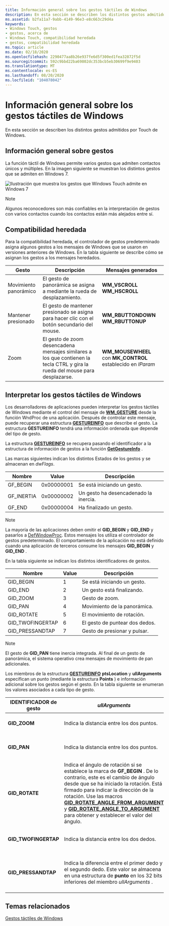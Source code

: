 ```yaml
---
title: Información general sobre los gestos táctiles de Windows
description: En esta sección se describen los distintos gestos admitidos por Touch de Windows.
ms.assetid: b2fa11a7-9abb-4149-96e3-e8c663c29d4a
keywords:
- Windows Touch, gestos
- gestos, acerca de
- Windows Touch, compatibilidad heredada
- gestos, compatibilidad heredada
ms.topic: article
ms.date: 02/18/2020
ms.openlocfilehash: 2290477aa8b26e937fe6d5f300ed1fea32872f5d
ms.sourcegitcommit: 592c9bbd22ba69802dc353bcb5eb30699f9e9403
ms.translationtype: MT
ms.contentlocale: es-ES
ms.lasthandoff: 08/20/2020
ms.locfileid: "104078042"
---
```

# <a name="windows-touch-gestures-overview"></a>Información general sobre los gestos táctiles de Windows

En esta sección se describen los distintos gestos admitidos por Touch de Windows.

## <a name="gestures-overview"></a>Información general sobre gestos

La función táctil de Windows permite varios gestos que admiten contactos únicos y múltiples. En la imagen siguiente se muestran los distintos gestos que se admiten en Windows 7.

![Ilustración que muestra los gestos que Windows Touch admite en Windows 7](images/gestures.png)

> [!Note]  
> Algunos reconocedores son más confiables en la interpretación de gestos con varios contactos cuando los contactos están más alejados entre sí.

## <a name="legacy-support"></a>Compatibilidad heredada

Para la compatibilidad heredada, el controlador de gestos predeterminado asigna algunos gestos a los mensajes de Windows que se usaron en versiones anteriores de Windows. En la tabla siguiente se describe cómo se asignan los gestos a los mensajes heredados.

| Gesto        | Descripción  | Mensajes generados              |
|----------------|----------------------------------------------------------------------------------------------------------------------|-------------------------------------------------------------|
| Movimiento panorámico            | El gesto de panorámica se asigna a mediante la rueda de desplazamiento.                  | **WM_VSCROLL**<br/> **WM_HSCROLL**<br/>       |
| Mantener presionado | El gesto de mantener presionado se asigna para hacer clic con el botón secundario del mouse.     | **WM_RBUTTONDOWN**<br/> **WM_RBUTTONUP**<br/> |
| Zoom           | El gesto de zoom desencadena mensajes similares a los que contienen la tecla CTRL y gira la rueda del mouse para desplazarse. | **WM_MOUSEWHEEL** con **MK_CONTROL** establecido en *lParam* |

## <a name="interpreting-windows-touch-gestures"></a>Interpretar los gestos táctiles de Windows

Los desarrolladores de aplicaciones pueden interpretar los gestos táctiles de Windows mediante el control del mensaje de [**WM_GESTURE**](wm-gesture.md) desde la función WndProc de una aplicación. Después de controlar este mensaje, puede recuperar una estructura [**GESTUREINFO**](/windows/win32/api/winuser/ns-winuser-gestureinfo) que describe el gesto. La estructura **GESTUREINFO** tendrá una información ordenada que depende del tipo de gesto.

La estructura [**GESTUREINFO**](/windows/win32/api/winuser/ns-winuser-gestureinfo) se recupera pasando el identificador a la estructura de información de gestos a la función [**GetGestureInfo**](/windows/desktop/api/winuser/nf-winuser-getgestureinfo) .

Las marcas siguientes indican los distintos Estados de los gestos y se almacenan en *dwFlags*. 

| Nombre        | Value      | Descripción                      |
|-------------|------------|----------------------------------|
| GF_BEGIN   | 0x00000001 | Se está iniciando un gesto.           |
| GF_INERTIA | 0x00000002 | Un gesto ha desencadenado la inercia. |
| GF_END     | 0x00000004 | Ha finalizado un gesto.          |

> [!Note]  
> La mayoría de las aplicaciones deben omitir el **GID_BEGIN** y **GID_END** y pasarlos a [DefWindowProc](/windows/win32/api/winuser/nf-winuser-defwindowproca). Estos mensajes los utiliza el controlador de gestos predeterminado. El comportamiento de la aplicación no está definido cuando una aplicación de terceros consume los mensajes **GID_BEGIN** y **GID_END** .

En la tabla siguiente se indican los distintos identificadores de gestos. 

| Nombre              | Value | Descripción                 |
|-------------------|-------|-----------------------------|
| GID_BEGIN        | 1     | Se está iniciando un gesto.      |
| GID_END          | 2     | Un gesto está finalizando.        |
| GID_ZOOM         | 3     | Gesto de zoom.           |
| GID_PAN          | 4     | Movimiento de la panorámica.            |
| GID_ROTATE       | 5     | El movimiento de rotación.       |
| GID_TWOFINGERTAP | 6     | El gesto de puntear dos dedos. |
| GID_PRESSANDTAP  | 7     | Gesto de presionar y pulsar.  |

> [!Note]  
> El gesto de **GID_PAN** tiene inercia integrada. Al final de un gesto de panorámica, el sistema operativo crea mensajes de movimiento de pan adicionales.

Los miembros de la estructura [**GESTUREINFO**](/windows/win32/api/winuser/ns-winuser-gestureinfo) **ptsLocation** y **ullArguments** especifican un punto (mediante la estructura **Points** ) e información adicional sobre los gestos según el gesto. En la tabla siguiente se enumeran los valores asociados a cada tipo de gesto.

| IDENTIFICADOR de gesto            | *ullArguments*                  | *ptsLocation*                       |
|-----------------------|-------------------------------------------------------------------------------------------------------------------------------------------------------------------------------------------------------------------------------------------------------------------------------------------------------------------------------------------------------------------------------------------------------------|-------------------------------------------------------------------------------------------------------------------|
| **GID_ZOOM**         | Indica la distancia entre los dos puntos.            | Indica el centro del zoom.   |
| **GID_PAN**          | Indica la distancia entre los dos puntos.            | Indica la posición actual de la panorámica.                    |
| **GID_ROTATE**       | Indica el ángulo de rotación si se establece la marca de **GF_BEGIN** . De lo contrario, este es el cambio de ángulo desde que se ha iniciado la rotación. Está firmado para indicar la dirección de la rotación. Use las macros [**GID_ROTATE_ANGLE_FROM_ARGUMENT**](/windows/desktop/api/winuser/nf-winuser-gid_rotate_angle_from_argument) y [**GID_ROTATE_ANGLE_TO_ARGUMENT**](/windows/desktop/api/winuser/nf-winuser-gid_rotate_angle_to_argument) para obtener y establecer el valor del ángulo. | Indica el centro del giro, que es el punto estacionario en el que se gira el objeto de destino. |
| **GID_TWOFINGERTAP** | Indica la distancia entre los dos dedos.           | Indica el centro de los dos dedos.                      |
| **GID_PRESSANDTAP**  | Indica la diferencia entre el primer dedo y el segundo dedo. Este valor se almacena en una estructura de **punto** en los 32 bits inferiores del miembro *ullArguments* .                        | Indica la posición en la que se activa el primer dedo.   |

## <a name="related-topics"></a>Temas relacionados

[Gestos táctiles de Windows](guide-multi-touch-gestures.md)